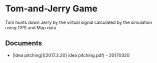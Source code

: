 # Tom-and-Jerry Game
Tom hunts down Jerry by the virtual signal calculated by the simulation using GPS and Map data

## Documents
* [Idea pitching]([2017.3.20] idea pitching.pdf) - 20170320
